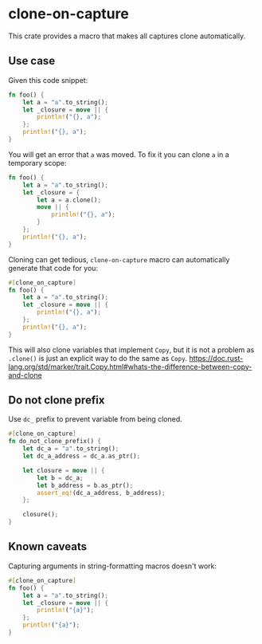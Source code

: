 # clone-on-capture

This crate provides a macro that makes all captures clone automatically.

## Use case

Given this code snippet:

```rust
fn foo() {
    let a = "a".to_string();
    let _closure = move || {
        println!("{}, a");
    };
    println!("{}, a");
}
```

You will get an error that `a` was moved.
To fix it you can clone `a` in a temporary scope:

```rust
fn foo() {
    let a = "a".to_string();
    let _closure = {
        let a = a.clone();
        move || {
            println!("{}, a");
        }
    };
    println!("{}, a");
}
```

Cloning can get tedious, `clone-on-capture` macro can automatically generate that code for you:

```rust
#[clone_on_capture]
fn foo() {
    let a = "a".to_string();
    let _closure = move || {
        println!("{}, a");
    };
    println!("{}, a");
}
```

This will also clone variables that implement `Copy`, but it is not a problem as `.clone()` is just an explicit way to do the same as `Copy`.
https://doc.rust-lang.org/std/marker/trait.Copy.html#whats-the-difference-between-copy-and-clone

## Do not clone prefix

Use `dc_` prefix to prevent variable from being cloned.

```rust
#[clone_on_capture]
fn do_not_clone_prefix() {
    let dc_a = "a".to_string();
    let dc_a_address = dc_a.as_ptr();

    let closure = move || {
        let b = dc_a;
        let b_address = b.as_ptr();
        assert_eq!(dc_a_address, b_address);
    };

    closure();
}
```

## Known caveats

Capturing arguments in string-formatting macros doesn't work: 

```rust
#[clone_on_capture]
fn foo() {
    let a = "a".to_string();
    let _closure = move || {
        println!("{a}");
    };
    println!("{a}");
}
```

